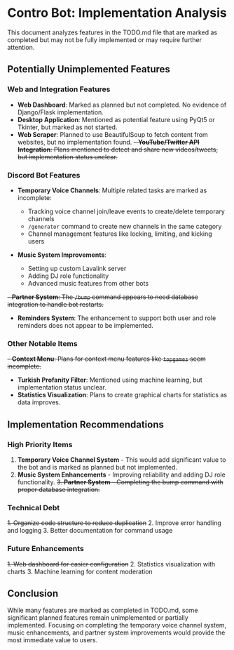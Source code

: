 # Contro Bot: Implementation Analysis

This document analyzes features in the TODO.md file that are marked as completed but may not be fully implemented or may require further attention.

## Potentially Unimplemented Features

### Web and Integration Features
- **Web Dashboard**: Marked as planned but not completed. No evidence of Django/Flask implementation.
- **Desktop Application**: Mentioned as potential feature using PyQt5 or Tkinter, but marked as not started.
- **Web Scraper**: Planned to use BeautifulSoup to fetch content from websites, but no implementation found.
~~- **YouTube/Twitter API Integration**: Plans mentioned to detect and share new videos/tweets, but implementation status unclear.~~

### Discord Bot Features
- **Temporary Voice Channels**: Multiple related tasks are marked as incomplete:
  - Tracking voice channel join/leave events to create/delete temporary channels
  - `/generator` command to create new channels in the same category
  - Channel management features like locking, limiting, and kicking users
  
- **Music System Improvements**:
  - Setting up custom Lavalink server
  - Adding DJ role functionality
  - Advanced music features from other bots

~~- **Partner System**: The `/bump` command appears to need database integration to handle bot restarts.~~

- **Reminders System**: The enhancement to support both user and role reminders does not appear to be implemented.

### Other Notable Items
~~- **Context Menu**: Plans for context menu features like `topgames` seem incomplete.~~
- **Turkish Profanity Filter**: Mentioned using machine learning, but implementation status unclear.
- **Statistics Visualization**: Plans to create graphical charts for statistics as data improves.

## Implementation Recommendations

### High Priority Items
1. **Temporary Voice Channel System** - This would add significant value to the bot and is marked as planned but not implemented.
2. **Music System Enhancements** - Improving reliability and adding DJ role functionality.
~~3. **Partner System** - Completing the bump command with proper database integration.~~

### Technical Debt
~~1. Organize code structure to reduce duplication~~
2. Improve error handling and logging
3. Better documentation for command usage

### Future Enhancements
~~1. Web dashboard for easier configuration~~
2. Statistics visualization with charts
3. Machine learning for content moderation

## Conclusion
While many features are marked as completed in TODO.md, some significant planned features remain unimplemented or partially implemented. Focusing on completing the temporary voice channel system, music enhancements, and partner system improvements would provide the most immediate value to users.
